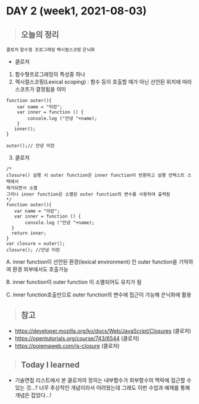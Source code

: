 # DAY 2 (week1, 2021-08-03)
> ## 오늘의 정리
`클로저` `함수형 프로그래밍` `렉시컬스코핑` `은닉화`
- 클로저
 1. 함수형프로그래밍의 특성중 하나
 2. 렉시컬스코핑(Lexical scoping)
: 함수 등이 호출할 때가 아닌
선언된 위치에 따라 스코프가 결정됨을 의미
```
function outer(){
    var name = "미란";
    var inner = function () {
        console.log ("안녕 "+name);
    }
   inner();
}

outer();// 안녕 미란
```

 3. 클로저
 ```
 /*
 closure() 실행 시 outer function은 inner function이 반환하고 실행 컨텍스트 스택에서
제거되면서 소멸
그러나 inner function은 소멸된 outer function의 변수를 사용하여 출력됨
 */
 function outer(){
    var name = "미란";
    var inner = function () {
        console.log ("안녕 "+name);
   }
   return inner;
}
var closure = outer();
closure(); //안녕 미란
 ```
  A. inner function이
선언된 환경(lexical environment) 인 outer function을 기억하여
환경 외부에서도 호출가능


  B. inner function이
outer function 이 소멸되어도
유지가 됨


  C. inner function호출만으로
outer function의 변수에
접근이 가능해 은닉화에 활용
> ## 참고
- https://developer.mozilla.org/ko/docs/Web/JavaScript/Closures (클로저)
- https://opentutorials.org/course/743/6544 (클로저)
- https://poiemaweb.com/js-closure (클로저)
> ## Today I learned
- 기술면접 리스트에서 본 클로저의 정의는
내부함수가 외부함수의 맥락에 접근할 수 있는 것...? 너무 추상적인 개념이라서 어려웠는데
그래도 이번 수업과 예제를 통해 개념은 잡았다...!


